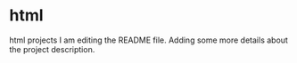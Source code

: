 # html
html projects
I am editing the README file. Adding some more details about the project description.
